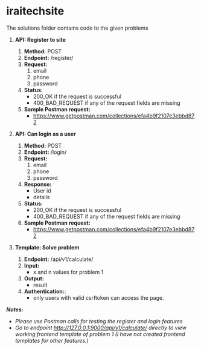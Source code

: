 # iraitechsite

The solutions folder contains code to the given  problems

1. **API: Register to site**
    1. **Method:** POST
    2. **Endpoint:** /register/
    3. **Request:**
        1. email
        2. phone
        3. password
    4. **Status:**
        - 200_OK if the request is successful
        - 400_BAD_REQUEST if any of the request fields are missing
    5. **Sample Postman request:**
        - https://www.getpostman.com/collections/efa4b9f2107e3ebbd872

2. **API: Can login as a user**
    1. **Method:** POST
    2. **Endpoint:** /login/
    3. **Request:**
        1. email
        2. phone
        3. password
    4. **Response:**
        - User id
        - details
    5. **Status:**
        - 200_OK if the request is successful
        - 400_BAD_REQUEST if any of the request fields are missing
    6. **Sample Postman request:**
        - https://www.getpostman.com/collections/efa4b9f2107e3ebbd872

3. **Template: Solve problem**
    1. **Endpoint:** /api/v1/calculate/
    2. **Input:**
        - x and n values for problem 1
    3. **Output:**
        - result
    4. **Authentication:**:
        - only users with valid csrftoken can access the page.

***Notes:***
- *Please use Postman calls for testing the register and login features*
- *Go to endpoint http://127.0.0.1:9000/api/v1/calculate/ directly to view working frontend template of problem 1 (I have not created frontend templates for other features.)*

